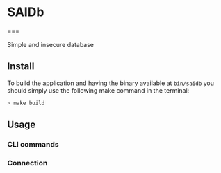 # SAIDb
===

Simple and insecure database

## Install 

To build the application and having the binary available at `bin/saidb` you should simply use the following make command in the terminal:
```sh
> make build
```

## Usage

### CLI commands

### Connection
